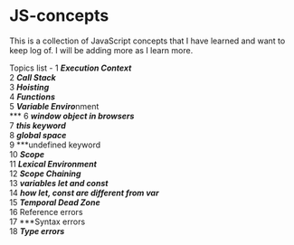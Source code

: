 ﻿# JS-concepts

This is a collection of JavaScript concepts that I have learned and want to keep log of.
I will be adding more as I learn more.

Topics list -
1	***Execution Context<br/>***
2	***Call Stack<br/>***
3	***Hoisting<br/>***
4	***Functions<br/>***
5	***Variable Enviro***nment<br/>***
6	***window object in browsers<br/>***
7	***this keyword<br/>***
8	***global space<br/>***
9	***undefined keyword<br/>
10 ***Scope<br/>***
11 ***Lexical Environment<br/>***
12 ***Scope Chaining<br/>***
13 ***variables let and const<br/>***
14 ***how let, const are different from var<br/>***
15 ***Temporal Dead Zone<br/>***
16 Reference errors<br/>
17 ***Syntax errors<br/>
18 ***Type errors<br/>***
